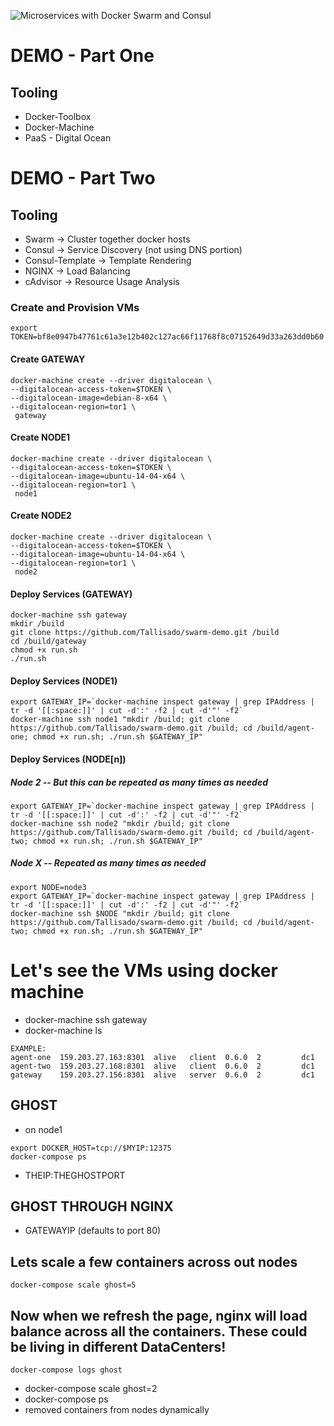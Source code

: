 ![Microservices with Docker Swarm and Consul](https://sonnguyen.ws/wp-content/uploads/2015/12/clotify_microservice.png)

# DEMO - Part One

## Tooling
- Docker-Toolbox
- Docker-Machine
- PaaS - Digital Ocean

# DEMO - Part Two
## Tooling
- Swarm -> Cluster together docker hosts
- Consul -> Service Discovery (not using DNS portion)
- Consul-Template -> Template Rendering
- NGINX -> Load Balancing
- cAdvisor -> Resource Usage Analysis

### Create and Provision VMs

```
export TOKEN=bf8e0947b47761c61a3e12b402c127ac66f11768f8c07152649d33a263dd0b60
```

#### Create GATEWAY
```
docker-machine create --driver digitalocean \
--digitalocean-access-token=$TOKEN \
--digitalocean-image=debian-8-x64 \
--digitalocean-region=tor1 \
 gateway
```
#### Create NODE1

```
docker-machine create --driver digitalocean \
--digitalocean-access-token=$TOKEN \
--digitalocean-image=ubuntu-14-04-x64 \
--digitalocean-region=tor1 \
 node1
```

#### Create NODE2

```
docker-machine create --driver digitalocean \
--digitalocean-access-token=$TOKEN \
--digitalocean-image=ubuntu-14-04-x64 \
--digitalocean-region=tor1 \
 node2
```

#### Deploy Services (GATEWAY)
```
docker-machine ssh gateway
mkdir /build
git clone https://github.com/Tallisado/swarm-demo.git /build
cd /build/gateway
chmod +x run.sh
./run.sh
```

#### Deploy Services (NODE1)
```
export GATEWAY_IP=`docker-machine inspect gateway | grep IPAddress | tr -d '[[:space:]]' | cut -d':' -f2 | cut -d'"' -f2`
docker-machine ssh node1 "mkdir /build; git clone https://github.com/Tallisado/swarm-demo.git /build; cd /build/agent-one; chmod +x run.sh; ./run.sh $GATEWAY_IP"
```

#### Deploy Services (NODE[n])
##### Node 2 -- But this can be repeated as many times as needed
```
export GATEWAY_IP=`docker-machine inspect gateway | grep IPAddress | tr -d '[[:space:]]' | cut -d':' -f2 | cut -d'"' -f2`
docker-machine ssh node2 "mkdir /build; git clone https://github.com/Tallisado/swarm-demo.git /build; cd /build/agent-two; chmod +x run.sh; ./run.sh $GATEWAY_IP"
```

##### Node X -- Repeated as many times as needed
```
export NODE=node3
export GATEWAY_IP=`docker-machine inspect gateway | grep IPAddress | tr -d '[[:space:]]' | cut -d':' -f2 | cut -d'"' -f2`
docker-machine ssh $NODE "mkdir /build; git clone https://github.com/Tallisado/swarm-demo.git /build; cd /build/agent-two; chmod +x run.sh; ./run.sh $GATEWAY_IP"
```

# Let's see the VMs using docker machine

- docker-machine ssh gateway
- docker-machine ls

```
EXAMPLE:
agent-one  159.203.27.163:8301  alive   client  0.6.0  2         dc1
agent-two  159.203.27.168:8301  alive   client  0.6.0  2         dc1
gateway    159.203.27.156:8301  alive   server  0.6.0  2         dc1
```

## GHOST
- on node1
```
export DOCKER_HOST=tcp://$MYIP:12375
docker-compose ps
```
- THEIP:THEGHOSTPORT

## GHOST THROUGH NGINX
- GATEWAYIP (defaults to port 80)

## Lets scale a few containers across out nodes
```
docker-compose scale ghost=5
```

## Now when we refresh the page, nginx will load balance across all the containers. These could be living in different DataCenters!
```
docker-compose logs ghost
```

- docker-compose scale ghost=2
- docker-compose ps
- removed containers from nodes dynamically
